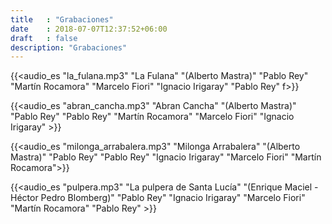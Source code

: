 ```yaml
---
title   : "Grabaciones"
date    : 2018-07-07T12:37:52+06:00
draft   : false
description: "Grabaciones"
---
```


{{<audio_es "la_fulana.mp3" "La Fulana" "(Alberto Mastra)" "Pablo Rey" "Martín Rocamora" "Marcelo Fiori" "Ignacio Irigaray" "Pablo Rey" f>}}

{{<audio_es "abran_cancha.mp3" "Abran Cancha" "(Alberto Mastra)" "Pablo Rey" "Pablo Rey" "Martín Rocamora" "Marcelo Fiori" "Ignacio Irigaray" >}}

{{<audio_es "milonga_arrabalera.mp3" "Milonga Arrabalera" "(Alberto Mastra)" "Pablo Rey" "Pablo Rey" "Ignacio Irigaray" "Marcelo Fiori" "Martín Rocamora">}}

{{<audio_es "pulpera.mp3" "La pulpera de Santa Lucía" "(Enrique Maciel - Héctor Pedro Blomberg)" "Pablo Rey" "Ignacio Irigaray" "Marcelo Fiori" "Martín Rocamora" "Pablo Rey" >}}
